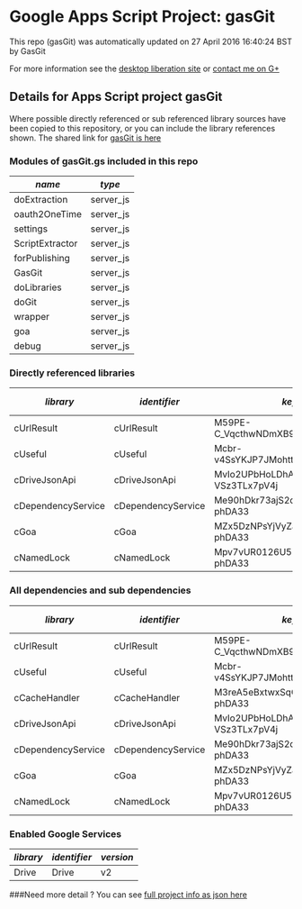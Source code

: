 # Google Apps Script Project: gasGit
This repo (gasGit) was automatically updated on 27 April 2016 16:40:24 BST by GasGit

For more information see the [desktop liberation site](http://ramblings.mcpher.com/Home/excelquirks/drivesdk/gettinggithubready "desktop liberation") or [contact me on G+](https://plus.google.com/+BruceMcpherson "Bruce McPherson - GDE")
## Details for Apps Script project gasGit
Where possible directly referenced or sub referenced library sources have been copied to this repository, or you can include the library references shown. 
The shared link for [gasGit is here](https://script.google.com/d/1TphrUjRcx5sGlhgkfjB2R9MOZe3cPF7wK1LV8yVNoFCAwRTeNyXVsDFd/edit?usp=sharing "open in the GAS IDE")

### Modules of gasGit.gs included in this repo
*name*|*type*
--- | --- 
doExtraction| server_js
oauth2OneTime| server_js
settings| server_js
ScriptExtractor| server_js
forPublishing| server_js
GasGit| server_js
doLibraries| server_js
doGit| server_js
wrapper| server_js
goa| server_js
debug| server_js
### Directly referenced libraries
*library*|*identifier*|*key*|*version*|*dev mode*|*source*|
--- | --- | --- | --- | --- | --- 
cUrlResult| cUrlResult|M59PE-C_VqcthwNDmXB9gsCz3TLx7pV4j|16|no|[here](libraries/cUrlResult "library source")
cUseful| cUseful|Mcbr-v4SsYKJP7JMohttAZyz3TLx7pV4j|58|no|[here](libraries/cUseful "library source")
cDriveJsonApi| cDriveJsonApi|MvIo2UPbHoLDhAVcRHrI-VSz3TLx7pV4j|14|no|[here](libraries/cDriveJsonApi "library source")
cDependencyService| cDependencyService|Me90hDkr73ajS2dd-CDc4V6i_d-phDA33|24|no|[here](libraries/cDependencyService "library source")
cGoa| cGoa|MZx5DzNPsYjVyZaR67xXJQai_d-phDA33|16|no|[here](libraries/cGoa "library source")
cNamedLock| cNamedLock|Mpv7vUR0126U53sfSMXsAPai_d-phDA33|15|no|[here](libraries/cNamedLock "library source")
### All dependencies and sub dependencies
*library*|*identifier*|*key*|*version*|*dev mode*|*source*|
--- | --- | --- | --- | --- | --- 
cUrlResult| cUrlResult|M59PE-C_VqcthwNDmXB9gsCz3TLx7pV4j|16|no|[here](libraries/cUrlResult "library source")
cUseful| cUseful|Mcbr-v4SsYKJP7JMohttAZyz3TLx7pV4j|39|no|[here](libraries/cUseful "library source")
cCacheHandler| cCacheHandler|M3reA5eBxtwxSqCEgPywb9ai_d-phDA33|16|no|[here](libraries/cCacheHandler "library source")
cDriveJsonApi| cDriveJsonApi|MvIo2UPbHoLDhAVcRHrI-VSz3TLx7pV4j|14|no|[here](libraries/cDriveJsonApi "library source")
cDependencyService| cDependencyService|Me90hDkr73ajS2dd-CDc4V6i_d-phDA33|24|no|[here](libraries/cDependencyService "library source")
cGoa| cGoa|MZx5DzNPsYjVyZaR67xXJQai_d-phDA33|16|no|[here](libraries/cGoa "library source")
cNamedLock| cNamedLock|Mpv7vUR0126U53sfSMXsAPai_d-phDA33|15|no|[here](libraries/cNamedLock "library source")
### Enabled Google Services
*library*|*identifier*|*version*
--- | --- | --- 
Drive| Drive|v2
###Need more detail ?
You can see [full project info as json here](info.json)
